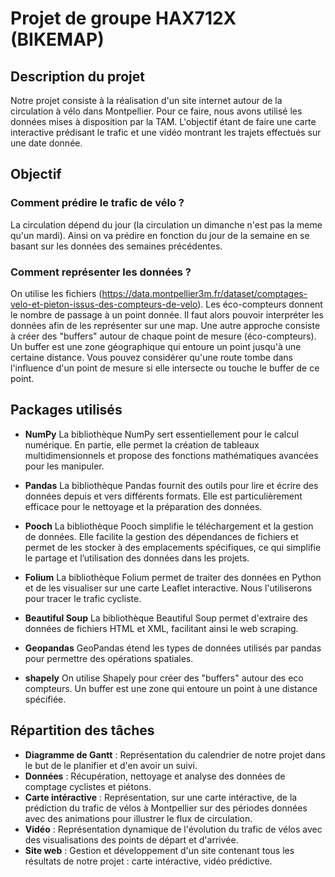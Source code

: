 # Projet de groupe HAX712X (BIKEMAP)

## Description du projet

Notre projet consiste à la réalisation d'un site internet autour de la circulation à vélo dans Montpellier. 
Pour ce faire, nous avons utilisé les données mises à disposition par la TAM.
L'objectif étant de faire une carte interactive prédisant le trafic et une vidéo montrant les trajets effectués sur une date donnée.

## Objectif

### Comment prédire le trafic de vélo ?
La circulation dépend du jour (la circulation un dimanche n'est pas la meme qu'un mardi). Ainsi on va prédire en fonction du jour de la semaine en se basant sur les données des semaines précédentes.

### Comment représenter les données ?
On utilise les fichiers (https://data.montpellier3m.fr/dataset/comptages-velo-et-pieton-issus-des-compteurs-de-velo). Les éco-compteurs donnent le nombre de passage à un point donnée. Il faut alors pouvoir interpréter les données afin de les représenter sur une map.
Une autre approche consiste à créer des "buffers" autour de chaque point de mesure (éco-compteurs). Un buffer est une zone géographique qui entoure un point jusqu'à une certaine distance. Vous pouvez considérer qu'une route tombe dans l'influence d'un point de mesure si elle intersecte ou touche le buffer de ce point.

## Packages utilisés

- **NumPy**
La bibliothèque NumPy sert essentiellement pour le calcul numérique. En partie, elle permet la création de tableaux multidimensionnels et propose des fonctions mathématiques avancées pour les manipuler.

- **Pandas**
La bibliothèque Pandas fournit des outils pour lire et écrire des données depuis et vers différents formats.  Elle est particulièrement efficace pour le nettoyage et la préparation des données.

- **Pooch**
La bibliothèque Pooch simplifie le téléchargement et la gestion de données. Elle facilite la gestion des dépendances de fichiers et permet de les stocker à des emplacements spécifiques, ce qui simplifie le partage et l’utilisation des données dans les projets.

- **Folium**
La bibliothèque Folium permet de traiter des données en Python et de les visualiser sur une carte Leaflet interactive. Nous l'utiliserons pour tracer le trafic cycliste.

- **Beautiful Soup**
La bibliothèque Beautiful Soup permet d'extraire des données de fichiers HTML et XML, facilitant ainsi le web scraping.

- **Geopandas**
GeoPandas étend les types de données utilisés par pandas pour permettre des opérations spatiales. 

- **shapely**
On utilise Shapely pour créer des "buffers" autour des eco compteurs. Un buffer est une zone qui entoure un point à une distance spécifiée.


## Répartition des tâches 

- **Diagramme de Gantt** : Représentation du calendrier de notre projet dans le but de le planifier et d'en avoir un suivi.
- **Données** : Récupération, nettoyage et analyse des données de comptage cyclistes et piétons.
- **Carte intéractive** :  Représentation, sur une carte intéractive, de la prédiction du trafic de vélos à Montpellier sur des périodes données avec des animations pour illustrer le flux de circulation.
- **Vidéo** : Représentation dynamique de l'évolution du trafic de vélos avec des visualisations des points de départ et d'arrivée.
- **Site web** : Gestion et développement d'un site contenant tous les résultats de notre projet : carte intéractive, vidéo prédictive.